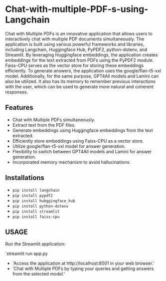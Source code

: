 # Chat-with-multiple-PDF-s-using-Langchain

Chat with Multiple PDFs is an innovative application that allows users to interactively chat with multiple PDF documents simultaneously. The application is built using various powerful frameworks and libraries, including Langchain, Huggingface Hub, PyPDF2, python-dotenv, and Streamlit. By leveraging Huggingface embeddings, the application creates embeddings for the text extracted from PDFs using the PyPDF2 module. Faiss-CPU serves as the vector store for storing these embeddings efficiently. To generate answers, the application uses the google/flan-t5-xxl model. Additionally, for the same purpose, GPT4All models and Lamini can also be utilized. It also has its memory to remember previous interactions with the user, which can be used to generate more natural and coherent responses.


## Features ##


* Chat with Multiple PDFs simultaneously.
* Extract text from the PDF files.
* Generate embeddings using Huggingface embeddings from the text extracted.
* Efficiently store embeddings using Faiss-CPU as a vector store.
* Utilize google/flan-t5-xxl model for answer generation.
* Flexibility to switch between GPT4All models and Lamini for answer generation.
* Incorporated memory mechanism to avoid hallucinations.


## Installations ##


* `pip install langchain`
* `pip install pypdf2`
* `pip install hubggingface_hub`
* `pip install python-dotenv`
* `pip install streamlit`
* `pip install faiss-cpu`

## USAGE ##


Run the Streamlit application:

`streamlit run app.py


* 'Access the application at http://localhost:8501 in your web browser.'
* 'Chat with Multiple PDFs by typing your queries and getting answers from the selected model.'
